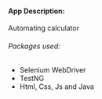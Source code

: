 #### App Description:
Automating calculator 

###### Packages used:
* Selenium WebDriver
* TestNG
* Html, Css, Js and Java

